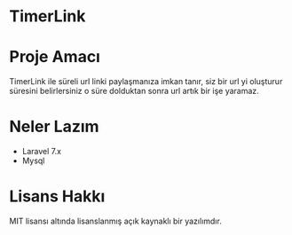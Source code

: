 # TimerLink

# Proje Amacı

TimerLink ile süreli url linki paylaşmanıza imkan tanır, siz bir url yi oluşturur süresini belirlersiniz o süre dolduktan sonra url artık bir işe yaramaz.

# Neler Lazım

- Laravel 7.x
- Mysql

# Lisans Hakkı

MIT lisansı altında lisanslanmış açık kaynaklı bir yazılımdır.
